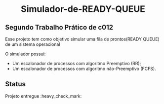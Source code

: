 <h1 align= "center">Simulador-de-READY-QUEUE  </h1>
<h2>Segundo Trabalho Prático de c012</h2>

<p>Esse projeto tem como objetivo simular uma fila de
prontos(READY QUEUE) de um sistema operacional</p>

<p>O simulador possui:</p>
<ul>
  <li>Um escalonador de processos com algoritmo Preemptivo (RR);</li>
  <li>Um escalonador de processos com algoritmo não-Preemptivo (FCFS).</li>
 </ul>
 
<h2> Status </h2>
<p>Projeto entregue :heavy_check_mark: </p>
